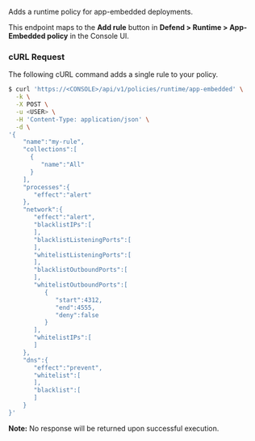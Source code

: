 Adds a runtime policy for app-embedded deployments.

This endpoint maps to the **Add rule** button in **Defend > Runtime > App-Embedded policy** in the Console UI.

### cURL Request

The following cURL command adds a single rule to your policy.

```bash
$ curl 'https://<CONSOLE>/api/v1/policies/runtime/app-embedded' \
  -k \
  -X POST \
  -u <USER> \
  -H 'Content-Type: application/json' \
  -d \
'{
    "name":"my-rule",
    "collections":[
      {
         "name":"All"       
      }
    ],    
    "processes":{
       "effect":"alert"
    },
    "network":{
       "effect":"alert",
       "blacklistIPs":[               
       ],
       "blacklistListeningPorts":[               
       ],
       "whitelistListeningPorts":[
       ],
       "blacklistOutboundPorts":[               
       ],
       "whitelistOutboundPorts":[
          {
             "start":4312,
             "end":4555,
             "deny":false
          }
       ],
       "whitelistIPs":[               
       ]
    },
    "dns":{
       "effect":"prevent",
       "whitelist":[
       ],
       "blacklist":[               
       ]
    }
}'
```

**Note:** No response will be returned upon successful execution.
